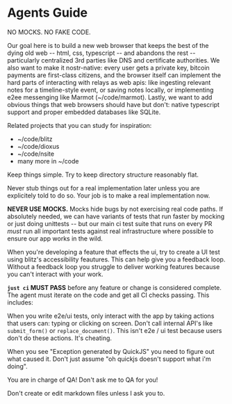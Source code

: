 # Agents Guide

NO MOCKS. NO FAKE CODE.

Our goal here is to build a new web browser that keeps the best of the dying old web -- html, css, typescript -- and abandons the rest -- particularly centralized 3rd parties like DNS and certificate authorities. We also want to make it nostr-native: every user gets a private key, bitcoin payments are first-class citizens, and the browser itself can implement the hard parts of interacting with relays as web apis: like ingesting relevant notes for a timeline-style event, or saving notes locally, or implementing e2ee messenging like Marmot (~/code/marmot). Lastly, we want to add obvious things that web browsers should have but don't: native typescript support and proper embedded databases like SQLite.

Related projects that you can study for inspiration:

- ~/code/blitz
- ~/code/dioxus
- ~/code/nsite
- many more in ~/code

Keep things simple. Try to keep directory structure reasonably flat.

Never stub things out for a real implementation later unless you are explicitely told to do so. Your job is to make a real implementation now.

**NEVER USE MOCKS.** Mocks hide bugs by not exercising real code paths. If absolutely needed, we can have variants of tests that run faster by mocking or just doing unittests -- but our main ci test suite that runs on every PR _must_ run all important tests against real infrastructure where possible to ensure our app works in the wild.

When you're developing a feature that effects the ui, try to create a UI test using blitz's accessibility feautures. This can help give you a feedback loop. Without a feedback loop you struggle to deliver working features because you can't interact with your work.

**`just ci` MUST PASS** before any feature or change is considered complete. The agent must iterate on the code and get all CI checks passing. This includes:

When you write e2e/ui tests, only interact with the app by taking actions that users can: typing or clicking on screen. Don't call internal API's like `submit_form()` or `replace_document()`. This isn't e2e / ui test because users don't do these actions. It's cheating.

When you see "Exception generated by QuickJS" you need to figure out what caused it. Don't just assume "oh quickjs doesn't support what i'm doing".

You are in charge of QA! Don't ask me to QA for you!

Don't create or edit markdown files unless I ask you to.
